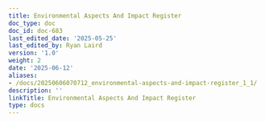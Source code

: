 ```yaml
---
title: Environmental Aspects And Impact Register
doc_type: doc
doc_id: doc-683
last_edited_date: '2025-05-25'
last_edited_by: Ryan Laird
version: '1.0'
weight: 2
date: '2025-06-12'
aliases:
- /docs/20250606070712_environmental-aspects-and-impact-register_1_1/
description: ''
linkTitle: Environmental Aspects And Impact Register
type: docs
---
```


<!-- Unsupported block type: child_database -->
